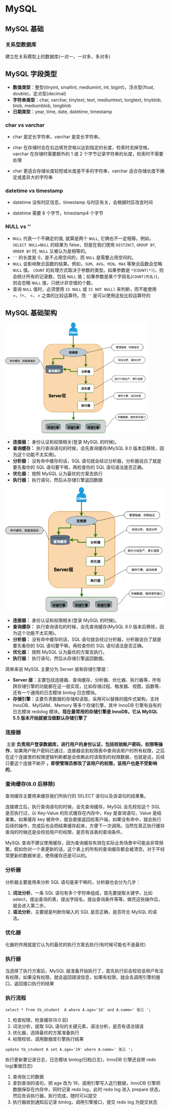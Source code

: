 # MySQL

## MySQL 基础

### 关系型数据库

建立在关系模型上的数据库(一对一，一对多，多对多)

## MySQL 字段类型

- **数值类型**：整型(tinyint, smallint, mediumint, int, bigint)，浮点型(float, double)，定点型(decimal)
- **字符串类型**：char, varchar, tinytext, text, mediumtext, longtext, tinyblob, blob, mediumblob, longblob
- **日期类型**：year, time, date, datetime, timestamp

### char vs varchar

- char 是定长字符串，varchar 是变长字符串。

- char 在存储时会在右边填充空格以达到指定的长度，检索时去掉空格，varchar 在存储时需要额外的 1 或 2 个字节记录字符串的长度，检索时不需要处理

- char 更适合存储长度较短或长度差不多的字符串，varchar 适合存储长度不确定或差异大的字符串

### datetime vs timestamp 

- datetime 没有时区信息，timestamp 与时区有关，会根据时区改变时间

- datetime 需要 8 个字节，timestamp4 个字节

### NULL vs ''

- `NULL` 代表一个不确定的值, 就算是两个 `NULL`, 它俩也不一定相等。例如，`SELECT NULL=NULL` 的结果为 false，但是在我们使用 `DISTINCT`, `GROUP BY`, `ORDER BY` 时, `NULL` 又被认为是相等的。
- `''` 的长度是 0，是不占用空间的，而 `NULL` 是需要占用空间的。
- `NULL` 会影响聚合函数的结果。例如，`SUM`、`AVG`、`MIN`、`MAX` 等聚合函数会忽略 `NULL` 值。 `COUNT` 的处理方式取决于参数的类型。如果参数是 `*`(`COUNT(*)`)，则会统计所有的记录数，包括 `NULL` 值；如果参数是某个字段名(`COUNT(列名)`)，则会忽略 `NULL` 值，只统计非空值的个数。
- 查询 `NULL` 值时，必须使用 `IS NULL` 或 `IS NOT NULLl` 来判断，而不能使用 =、!=、 <、> 之类的比较运算符。而 `''` 是可以使用这些比较运算符的

## MySQL 基础架构

<img src="https://raw.githubusercontent.com/Moriic/picture/main/image/1711774066_0.png" alt="13526879-3037b144ed09eb88" style="zoom:67%;" />

- **连接器：** 身份认证和权限相关(登录 MySQL 的时候)。
- **查询缓存：** 执行查询语句的时候，会先查询缓存(MySQL 8.0 版本后移除，因为这个功能不太实用)。
- **分析器：** 没有命中缓存的话，SQL 语句就会经过分析器，分析器说白了就是要先看你的 SQL 语句要干嘛，再检查你的 SQL 语句语法是否正确。
- **优化器：** 按照 MySQL 认为最优的方案去执行
- **执行器：** 执行语句，然后从存储引擎返回数据

![13526879-3037b144ed09eb88](https://raw.githubusercontent.com/Moriic/picture/main/image/1711785332_0.png)

- **连接器：** 身份认证和权限相关(登录 MySQL 的时候)。
- **查询缓存：** 执行查询语句的时候，会先查询缓存(MySQL 8.0 版本后移除，因为这个功能不太实用)。
- **分析器：** 没有命中缓存的话，SQL 语句就会经过分析器，分析器说白了就是要先看你的 SQL 语句要干嘛，再检查你的 SQL 语句语法是否正确。
- **优化器：** 按照 MySQL 认为最优的方案去执行。
- **执行器：** 执行语句，然后从存储引擎返回数据。

简单来说 MySQL 主要分为 Server 层和存储引擎层：

- **Server 层**：主要包括连接器、查询缓存、分析器、优化器、执行器等，所有跨存储引擎的功能都在这一层实现，比如存储过程、触发器、视图，函数等，还有一个通用的日志模块 binlog 日志模块。
- **存储引擎**：主要负责数据的存储和读取，采用可以替换的插件式架构，支持 InnoDB、MyISAM、Memory 等多个存储引擎，其中 InnoDB 引擎有自有的日志模块 redolog 模块。**现在最常用的存储引擎是 InnoDB，它从 MySQL 5.5 版本开始就被当做默认存储引擎了**

### 连接器

​    主要 **负责用户登录数据库，进行用户的身份认证，包括校验账户密码，权限等操作**，如果用户账户密码已通过，连接器会到权限表中查询该用户的所有权限，之后在这个连接里的权限逻辑判断都是会依赖此时读取到的权限数据，也就是说，后续只要这个连接不断开 **，即使管理员修改了该用户的权限，该用户也是不受影响的**。

### 查询缓存(8.0 后移除)

查询缓存主要用来缓存我们所执行的 SELECT 语句以及该语句的结果集。

连接建立后，执行查询语句的时候，会先查询缓存，MySQL 会先校验这个 SQL 是否执行过，以 Key-Value 的形式缓存在内存中，Key 是查询语句，Value 是结果集。如果缓存 key 被命中，就会直接返回给客户端，如果没有命中，就会执行后续的操作，完成后也会把结果缓存起来，方便下一次调用。当然在真正执行缓存查询的时候还是会校验用户的权限，是否有该表的查询条件。

MySQL 查询不建议使用缓存，因为查询缓存失效在实际业务场景中可能会非常频繁，假如你对一个表更新的话，这个表上的所有的查询缓存都会被清空。对于不经常更新的数据来说，使用缓存还是可以的。

### 分析器

分析器主要是用来分析 SQL 语句是来干嘛的，分析器也会分为几步：

1. **词法分析**，一条 SQL 语句有多个字符串组成，首先要提取关键字，比如 select，提出查询的表，提出字段名，提出查询条件等等。做完这些操作后，就会进入第二步。
2. **语法分析**，主要就是判断你输入的 SQL 是否正确，是否符合 MySQL 的语法。

### 优化器

化器的作用就是它认为的最优的执行方案去执行(有时候可能也不是最优)

### 执行器

当选择了执行方案后，MySQL 就准备开始执行了，首先执行前会校验该用户有没有权限，如果没有权限，就会返回错误信息，如果有权限，就会去调用引擎的接口，返回接口执行的结果

### 执行流程

`select * from tb_student  A where A.age='18' and A.name=' 张三 ';`

1. 检查权限，检查缓存(8.0 前)
2. 词法分析，提取 SQL 语句的关键元素，语法分析，是否有语法错误
3. 优化器，选择最优的方案准备执行
4. 权限校验，调用数据库引擎执行结果

`update tb_student A set A.age='19' where A.name=' 张三 ';`

执行更新要记录日志，日志模块 binlog(归档日志)，InnoDB 引擎还自带 redo log(重做日志)

1. 查询张三的数据
2. 拿到查询的语句，把 age 改为 19，调用引擎写入这行数据，InnoDB 引擎把数据保存在内存中，同时记录 redo log，此时 redo log 进入 prepare 状态，然后告诉执行器，执行完成，随时可以提交
3. 执行器收到通知后记录 binlog，调用引擎接口，提交 redo log 为提交状态
